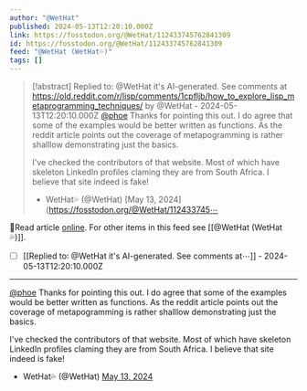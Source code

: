 ```yaml
---
author: "@WetHat"
published: 2024-05-13T12:20:10.000Z
link: https://fosstodon.org/@WetHat/112433745762841309
id: https://fosstodon.org/@WetHat/112433745762841309
feed: "@WetHat (WetHat💦)"
tags: []
---
```

> [!abstract] Replied to: @WetHat it's AI-generated. See comments at https://old.reddit.com/r/lisp/comments/1cpfljb/how_to_explore_lisp_metaprogramming_techniques/ by @WetHat - 2024-05-13T12:20:10.000Z
> [@phoe](https://functional.cafe/@phoe) Thanks for pointing this out. I do agree that some of the examples would be better written as functions. As the reddit article points out the coverage of metapogramming is rather shalllow demonstrating just the basics.
> 
> I've checked the contributors of that website. Most of which have skeleton LinkedIn profiles claming they are from South Africa. I believe that site indeed is fake!
> 
> - WetHat💦 (@WetHat) [May 13, 2024](https://fosstodon.org/@WetHat/112433745⋯

🔗Read article [online](https://fosstodon.org/@WetHat/112433745762841309). For other items in this feed see [[@WetHat (WetHat💦)]].

- [ ] [[Replied to꞉ @WetHat it's AI-generated․ See comments at⋯]] - 2024-05-13T12:20:10.000Z
- - -
[@phoe](https://functional.cafe/@phoe) Thanks for pointing this out. I do agree that some of the examples would be better written as functions. As the reddit article points out the coverage of metapogramming is rather shalllow demonstrating just the basics.

I've checked the contributors of that website. Most of which have skeleton LinkedIn profiles claming they are from South Africa. I believe that site indeed is fake!

- WetHat💦 (@WetHat) [May 13, 2024](https://fosstodon.org/@WetHat/112433745762841309)
